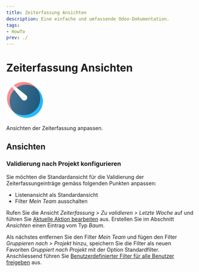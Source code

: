 ```yaml
---
title: Zeiterfassung Ansichten
description: Eine einfache und umfassende Odoo-Dokumentation.
tags:
- HowTo
prev: ./
---
```

# Zeiterfassung Ansichten
![icons_odoo_hr_timesheet](assets/icons_odoo_hr_timesheet.png)

Ansichten der Zeiterfassung anpassen.

## Ansichten

### Validierung nach Projekt konfigurieren

Sie möchten die Standardansicht für die Validierung der Zeiterfassungeinträge gemäss folgenden Punkten anpassen:
* Listenansicht als Standardansicht
* Filter *Mein Team* ausschalten

Rufen Sie die Ansicht *Zeiterfassung > Zu validieren > Letzte Woche* auf und führen Sie [Aktuelle Aktion bearbeiten](Development%20Actions.md#Aktuelle%20Aktion%20bearbeiten) aus. Erstellen Sie im Abschnitt *Ansichten* einen  Eintrag vom Typ *Baum*.

Als nächstes entfernen Sie den Filter *Mein Team* und fügen den Filter *Gruppieren nach > Projekt* hinzu, speichern Sie die Filter als neuen Favoriten *Gruppiert nach Projekt* mit der Option Standardfilter. Anschliessend führen Sie [Benutzerdefinierter Filter für alle Benutzer freigeben](Develpment%20Views.md#Benutzerdefinierter%20Filter%20für%20alle%20Benutzer%20freigeben) aus.